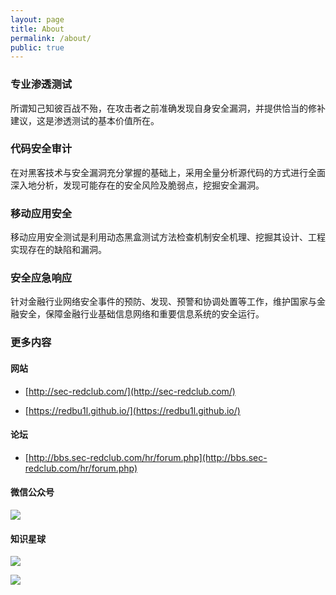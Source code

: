 ```yaml
---
layout: page
title: About
permalink: /about/
public: true
---
```




### 专业渗透测试

所谓知己知彼百战不殆，在攻击者之前准确发现自身安全漏洞，并提供恰当的修补建议，这是渗透测试的基本价值所在。

### 代码安全审计

在对黑客技术与安全漏洞充分掌握的基础上，采用全量分析源代码的方式进行全面深入地分析，发现可能存在的安全风险及脆弱点，挖掘安全漏洞。

### 移动应用安全

移动应用安全测试是利用动态黑盒测试方法检查机制安全机理、挖掘其设计、工程实现存在的缺陷和漏洞。

### 安全应急响应

针对金融行业网络安全事件的预防、发现、预警和协调处置等工作，维护国家与金融安全，保障金融行业基础信息网络和重要信息系统的安全运行。

### 更多内容

#### 网站

* [http://sec-redclub.com/](http://sec-redclub.com/) 

* [https://redbu1l.github.io/](https://redbu1l.github.io/)

#### 论坛

* [http://bbs.sec-redclub.com/hr/forum.php](http://bbs.sec-redclub.com/hr/forum.php)

#### 微信公众号

![](https://lyxw.github.io/images/Sec-redClub.jpg)

#### 知识星球

![](https://lyxw.github.io/images/redClub_begin.jpg)

![](https://lyxw.github.io/images/redClub.jpg)
